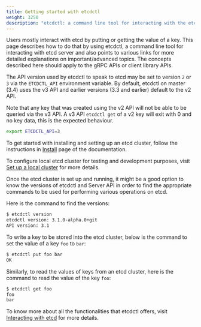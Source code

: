 ```yaml
---
title: Getting started with etcdctl
weight: 3250
description: "etcdctl: a command line tool for interacting with the etcd server"
---
```

Users mostly interact with etcd by putting or getting the value of a key. This page describes how to do that by using etcdctl, a command line tool for interacting with etcd server and also points to various links for more detailed explanations on important/advanced topics. The concepts described here should apply to the gRPC APIs or client library APIs.

The API version used by etcdctl to speak to etcd may be set to version `2` or `3` via the `ETCDCTL_API` environment variable. By default, etcdctl on master (3.4) uses the v3 API and earlier versions (3.3 and earlier) default to the v2 API.

Note that any key that was created using the v2 API will not be able to be queried via the v3 API.  A v3 API ```etcdctl get``` of a v2 key will exit with 0 and no key data, this is the expected behaviour.


```bash
export ETCDCTL_API=3
```

To get started with installing and setting up an etcd cluster, follow the instructions in [Install]( ../../../docs/v3.5/install) page of the documentation.

To configure local etcd cluster for testing and development purposes, visit [Set up a local cluster](../../../docs/v3.5/dev-guide/local_cluster) for more details.

Once the etcd cluster is set up and running, it might be a good option to know the versions of etcdctl and Server API in order to find the appropriate commands to be used for performing various operations on etcd.

Here is the command to find the versions:

```bash
$ etcdctl version
etcdctl version: 3.1.0-alpha.0+git
API version: 3.1
```
To write a key to be stored into the etcd cluster, below is the command to set the value of a key `foo` to `bar`:

```bash
$ etcdctl put foo bar
OK
```

Similarly, to read the values of keys from an etcd cluster, here is the command to read the value of the key `foo`:

```bash
$ etcdctl get foo
foo
bar
```

To know more about all the functionalities that etcdctl offers, visit [Interacting with etcd](../../../docs/v3.5/dev-guide/interacting_v3) for more details.
